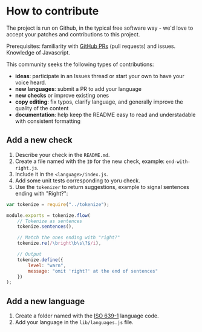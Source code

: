 # How to contribute

The project is run on Github, in the typical free software way - we'd love to accept your patches and contributions to this project.

Prerequisites: familiarity with [GitHub PRs](https://help.github.com/articles/using-pull-requests) (pull requests) and issues.
Knowledge of Javascript.

This community seeks the following types of contributions:

- **ideas**: participate in an Issues thread or start your own to have your voice
heard.
- **new languages**: submit a PR to add your language
- **new checks** or improve existing ones
- **copy editing**: fix typos, clarify language, and generally improve the quality
of the content
- **documentation**: help keep the README easy to read and understadable with consistent formatting

## Add a new check

1. Describe your check in the `README.md`.
2. Create a file named with the `ID` for the new check, example: `end-with-right.js`.
3. Include it in the `<language>/index.js`.
4. Add some unit tests corresponding to yoru check.
5. Use the `tokenizer` to return suggestions, example to signal sentences ending with "Right?":

```js
var tokenize = require("../tokenize");

module.exports = tokenize.flow(
    // Tokenize as sentences
    tokenize.sentences(),

    // Match the ones ending with "right?"
    tokenize.re(/\bright\b\s\?$/i),

    // Output
    tokenize.define({
        level: "warn",
        message: "omit 'right?' at the end of sentences"
    })
);
```

## Add a new language

1. Create a folder named with the [ISO 639-1](http://en.wikipedia.org/wiki/List_of_ISO_639-1_codes) language code.
2. Add your language in the `lib/languages.js` file.
